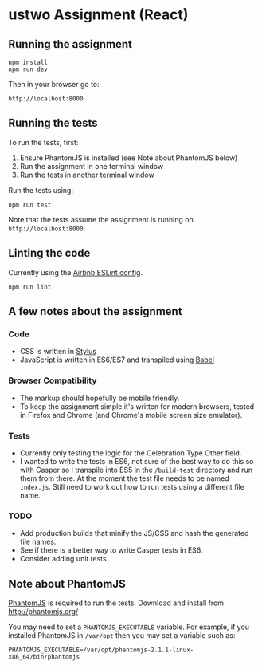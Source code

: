 # ustwo Assignment (React)

## Running the assignment

    npm install
    npm run dev

Then in your browser go to:

    http://localhost:8000

## Running the tests

To run the tests, first:

1. Ensure PhantomJS is installed (see Note about PhantomJS below)
2. Run the assignment in one terminal window
3. Run the tests in another terminal window

Run the tests using:

    npm run test

Note that the tests assume the assignment is running on `http://localhost:8000`.

## Linting the code

Currently using the [Airbnb ESLint config](https://www.npmjs.com/package/eslint-config-airbnb).

    npm run lint

## A few notes about the assignment

### Code

* CSS is written in [Stylus](http://stylus-lang.com/)
* JavaScript is written in ES6/ES7 and transpiled using [Babel](https://babeljs.io/)

### Browser Compatibility

* The markup should hopefully be mobile friendly.
* To keep the assignment simple it's written for modern browsers, tested in Firefox and Chrome (and Chrome's mobile screen size emulator).

### Tests

* Currently only testing the logic for the Celebration Type Other field.
* I wanted to write the tests in ES6, not sure of the best way to do this so with Casper so I transpile into ES5 in the `/build-test` directory and run them from there. At the moment the test file needs to be named `index.js`. Still need to work out how to run tests using a different file name.

### TODO

* Add production builds that minify the JS/CSS and hash the generated file names.
* See if there is a better way to write Casper tests in ES6.
* Consider adding unit tests

## Note about PhantomJS

[PhantomJS](http://phantomjs.org/) is required to run the tests. Download and install from <http://phantomjs.org/>

You may need to set a `PHANTOMJS_EXECUTABLE` variable. For example, if you installed PhantomJS in `/var/opt` then you may set a variable such as:

    PHANTOMJS_EXECUTABLE=/var/opt/phantomjs-2.1.1-linux-x86_64/bin/phantomjs
